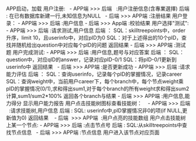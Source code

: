 APP启动，加载
用户注册:
    - APP端 >>> 后端   :用户注册信息(含專業選擇)
        后端 : 在已有数据库新建一行,未知信息为NULL
    - 后端  >>> APP端  :注册结果
用户登录：
    - APP端 >>> 后端   :用户信息
    - 后端  >>> App端  :校验结果
用户选择"测试":
    - APP端 >>> 后端   :请求测试,用户信息
        后端 ： 
              SQL：skilltreepoints中，order升序，limit 10，且userinfo中，对应pID为0
              SQL：对于上述得出的10个pID，查找并随机给出question中对应每个pID的问题
              返回结果
    - 后端  >>> APP端  :测试题
用户完成测试:
    - APP端 >>> 后端   :用户信息,题号与对应答案
        后端 ：
              SQL：question中，对应qID的answer，记录对应pID-0/1
              SQL：将pID-0/1更新到userinfo中
              返回结果
    - 后端  >>> APP端  :是否更新成功
    - APP端 >>> 后端   :请求能力评估
        后端 ： 
              SQL：查询userinfo，记录每个pID的掌握情况，记录career
              SQL：查询weight中，当前用户career下，每个branch中，每个节点weight乘pID的掌握情况(0/1),求和得出sum1,对于每个branch的所有weight求和得出sum2
              计算,sum1/sum2*100%
              返回各个branch与结果
    - 后端  >>> APP端  :用户信息,能力得分
显示用户能力报告
用户点击技能树图标查看技能树：
    - APP端 >>> 后端   :请求技能树,用户信息
        后端 : 
              SQL: userinfo中,pID掌握情况非0的项(if NULL,更新值为0)
              返回结果
    - 后端  >>> APP端  :用户点亮的技能数组
用户点击技能树上某一个节点:
    - APP端 >>> 后端   :点击节点号
        后端 : 
              SQL:从skilltreepoints中查找节点信息
    - 后端  >>> APP端  :节点信息
用户进入该节点对应页面

